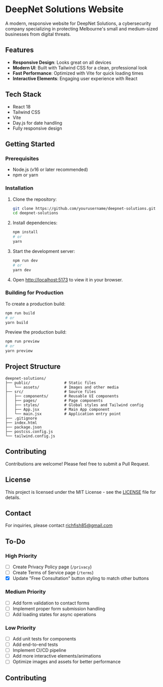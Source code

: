 # DeepNet Solutions Website

A modern, responsive website for DeepNet Solutions, a cybersecurity company specializing in protecting Melbourne's small and medium-sized businesses from digital threats.

## Features

- **Responsive Design**: Looks great on all devices
- **Modern UI**: Built with Tailwind CSS for a clean, professional look
- **Fast Performance**: Optimized with Vite for quick loading times
- **Interactive Elements**: Engaging user experience with React

## Tech Stack

- React 18
- Tailwind CSS
- Vite
- Day.js for date handling
- Fully responsive design

## Getting Started

### Prerequisites

- Node.js (v16 or later recommended)
- npm or yarn

### Installation

1. Clone the repository:
   ```bash
   git clone https://github.com/yourusername/deepnet-solutions.git
   cd deepnet-solutions
   ```

2. Install dependencies:
   ```bash
   npm install
   # or
   yarn
   ```

3. Start the development server:
   ```bash
   npm run dev
   # or
   yarn dev
   ```

4. Open [http://localhost:5173](http://localhost:5173) to view it in your browser.

### Building for Production

To create a production build:

```bash
npm run build
# or
yarn build
```

Preview the production build:

```bash
npm run preview
# or
yarn preview
```

## Project Structure

```
deepnet-solutions/
├── public/               # Static files
│   └── assets/           # Images and other media
├── src/                  # Source files
│   ├── components/       # Reusable UI components
│   ├── pages/            # Page components
│   ├── styles/           # Global styles and Tailwind config
│   ├── App.jsx           # Main App component
│   └── main.jsx          # Application entry point
├── .gitignore
├── index.html
├── package.json
├── postcss.config.js
└── tailwind.config.js
```

## Contributing

Contributions are welcome! Please feel free to submit a Pull Request.

## License

This project is licensed under the MIT License - see the [LICENSE](LICENSE) file for details.

## Contact

For inquiries, please contact [richfish85@gmail.com](mailto:richfish85@gmail.com)

## To-Do

### High Priority
- [ ] Create Privacy Policy page (`/privacy`)
- [ ] Create Terms of Service page (`/terms`)
 - [x] Update "Free Consultation" button styling to match other buttons

### Medium Priority
- [ ] Add form validation to contact forms
- [ ] Implement proper form submission handling
- [ ] Add loading states for async operations

### Low Priority
- [ ] Add unit tests for components
- [ ] Add end-to-end tests
- [ ] Implement CI/CD pipeline
- [ ] Add more interactive elements/animations
- [ ] Optimize images and assets for better performance

## Contributing
